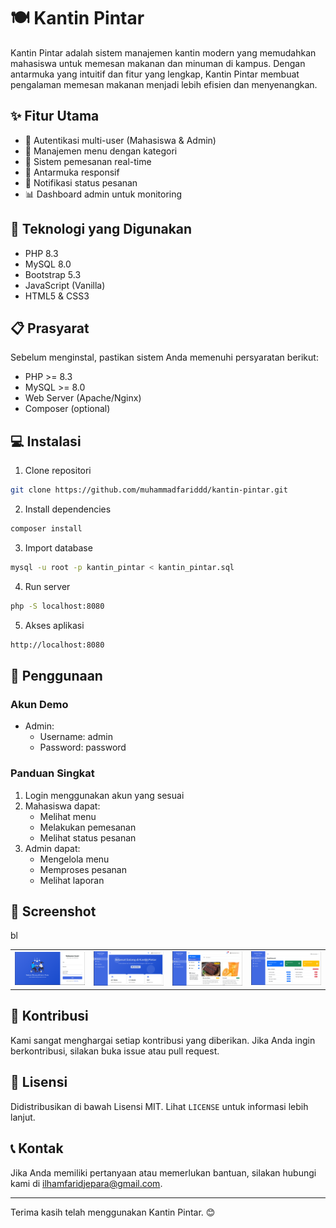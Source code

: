 # 🍽️ Kantin Pintar

Kantin Pintar adalah sistem manajemen kantin modern yang memudahkan mahasiswa untuk memesan makanan dan minuman di kampus. Dengan antarmuka yang intuitif dan fitur yang lengkap, Kantin Pintar membuat pengalaman memesan makanan menjadi lebih efisien dan menyenangkan.

## ✨ Fitur Utama

- 🔐 Autentikasi multi-user (Mahasiswa & Admin)
- 🍳 Manajemen menu dengan kategori
- 🛒 Sistem pemesanan real-time
- 📱 Antarmuka responsif
- 🔔 Notifikasi status pesanan
- 📊 Dashboard admin untuk monitoring

## 🚀 Teknologi yang Digunakan

- PHP 8.3
- MySQL 8.0
- Bootstrap 5.3
- JavaScript (Vanilla)
- HTML5 & CSS3

## 📋 Prasyarat

Sebelum menginstal, pastikan sistem Anda memenuhi persyaratan berikut:

- PHP >= 8.3
- MySQL >= 8.0
- Web Server (Apache/Nginx)
- Composer (optional)

## 💻 Instalasi

1. Clone repositori

```bash
git clone https://github.com/muhammadfariddd/kantin-pintar.git
```

2. Install dependencies

```bash
composer install
```

3. Import database

```bash
mysql -u root -p kantin_pintar < kantin_pintar.sql
```

4. Run server

```bash
php -S localhost:8080
```

5. Akses aplikasi

```bash
http://localhost:8080
```

## 🎯 Penggunaan

### Akun Demo

- Admin:
  - Username: admin
  - Password: password

### Panduan Singkat

1. Login menggunakan akun yang sesuai
2. Mahasiswa dapat:
   - Melihat menu
   - Melakukan pemesanan
   - Melihat status pesanan
3. Admin dapat:
   - Mengelola menu
   - Memproses pesanan
   - Melihat laporan

## 📸 Screenshot

<table>
  <tr>bl
    <td><img src="assets/img/screenshot/Screenshot 2024-12-20 191128.png" alt="Login Page" width="200"/></td>
    <td><img src="assets/img/screenshot/Screenshot 2024-12-21 023545.png" alt="User Dashboard" width="200"/></td> 
    <td><img src="assets/img/screenshot/Screenshot 2024-12-21 024405.png" alt="Menu Page" width="200"/></td> 
    <td><img src="assets/img/screenshot/Screenshot 2024-12-21 023639.png" alt="Admin Dashboard" width="200"/></td>
  </tr>
</table>

## 🤝 Kontribusi

Kami sangat menghargai setiap kontribusi yang diberikan. Jika Anda ingin berkontribusi, silakan buka issue atau pull request.

## 📝 Lisensi

Didistribusikan di bawah Lisensi MIT. Lihat `LICENSE` untuk informasi lebih lanjut.

## 📞 Kontak

Jika Anda memiliki pertanyaan atau memerlukan bantuan, silakan hubungi kami di [ilhamfaridjepara@gmail.com](mailto:ilhamfaridjepara@gmail.com).

---

Terima kasih telah menggunakan Kantin Pintar. 😊
